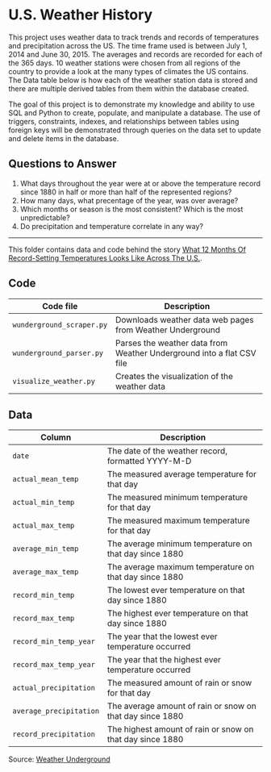 # U.S. Weather History

This project uses weather data to track trends and records of temperatures and precipitation across the US. The time frame used is between July 1, 2014 and June 30, 2015. The averages and records are recorded for each of the 365 days. 10 weather stations were chosen from all regions of the country to provide a look at the many types of climates the US contains. The Data table below is how each of the weather station data is stored and there are multiple derived tables from them within the database created. 

The goal of this project is to demonstrate my knowledge and ability to use SQL and Python to create, populate, and manipulate a database. The use of triggers, constraints, indexes, and relationships between tables using foreign keys will be demonstrated through queries on the data set to update and delete items in the database.

## Questions to Answer
1. What days throughout the year were at or above the temperature record since 1880 in half or more than half of the represented regions?
2. How many days, what precentage of the year, was over average?
3. Which months or season is the most consistent? Which is the most unpredictable?
4. Do precipitation and temperature correlate in any way?

-------------

This folder contains data and code behind the story [What 12 Months Of Record-Setting Temperatures Looks Like Across The U.S.](http://fivethirtyeight.com/features/what-12-months-of-record-setting-temperatures-looks-like-across-the-u-s/).

## Code

Code file | Description
---|---------
`wunderground_scraper.py` | Downloads weather data web pages from Weather Underground
`wunderground_parser.py` | Parses the weather data from Weather Underground into a flat CSV file
`visualize_weather.py` | Creates the visualization of the weather data

## Data

Column | Description
---|---------
`date` | The date of the weather record, formatted YYYY-M-D
`actual_mean_temp` | The measured average temperature for that day
`actual_min_temp` | The measured minimum temperature for that day
`actual_max_temp` | The measured maximum temperature for that day
`average_min_temp` | The average minimum temperature on that day since 1880
`average_max_temp` | The average maximum temperature on that day since 1880
`record_min_temp` | The lowest ever temperature on that day since 1880
`record_max_temp` | The highest ever temperature on that day since 1880
`record_min_temp_year` | The year that the lowest ever temperature occurred
`record_max_temp_year` | The year that the highest ever temperature occurred
`actual_precipitation` | The measured amount of rain or snow for that day
`average_precipitation` | The average amount of rain or snow on that day since 1880
`record_precipitation` | The highest amount of rain or snow on that day since 1880

Source: [Weather Underground](http://wunderground.com)

